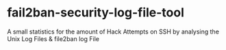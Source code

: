 # fail2ban-security-log-file-tool
A small statistics for the amount of Hack Attempts on SSH by analysing the Unix Log Files &amp; file2ban log File

